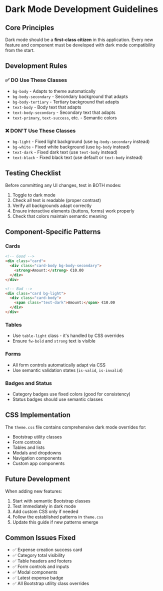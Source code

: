 # Dark Mode Development Guidelines

## Core Principles

Dark mode should be a **first-class citizen** in this application. Every new feature and component must be developed with dark mode compatibility from the start.

## Development Rules

### ✅ DO Use These Classes
- `bg-body` - Adapts to theme automatically
- `bg-body-secondary` - Secondary background that adapts
- `bg-body-tertiary` - Tertiary background that adapts
- `text-body` - Body text that adapts
- `text-body-secondary` - Secondary text that adapts
- `text-primary`, `text-success`, etc. - Semantic colors

### ❌ DON'T Use These Classes
- `bg-light` - Fixed light background (use `bg-body-secondary` instead)
- `bg-white` - Fixed white background (use `bg-body` instead)
- `text-dark` - Fixed dark text (use `text-body` instead)
- `text-black` - Fixed black text (use default or `text-body` instead)

## Testing Checklist

Before committing any UI changes, test in BOTH modes:

1. Toggle to dark mode
2. Check all text is readable (proper contrast)
3. Verify all backgrounds adapt correctly
4. Ensure interactive elements (buttons, forms) work properly
5. Check that colors maintain semantic meaning

## Component-Specific Patterns

### Cards
```html
<!-- Good -->
<div class="card">
  <div class="card-body bg-body-secondary">
    <strong>Amount:</strong> €10.00
  </div>
</div>

<!-- Bad -->
<div class="card bg-light">
  <div class="card-body">
    <span class="text-dark">Amount:</span> €10.00
  </div>
</div>
```

### Tables
- Use `table-light` class - it's handled by CSS overrides
- Ensure `fw-bold` and `strong` text is visible

### Forms
- All form controls automatically adapt via CSS
- Use semantic validation states (`is-valid`, `is-invalid`)

### Badges and Status
- Category badges use fixed colors (good for consistency)
- Status badges should use semantic classes

## CSS Implementation

The `theme.css` file contains comprehensive dark mode overrides for:
- Bootstrap utility classes
- Form controls
- Tables and lists
- Modals and dropdowns
- Navigation components
- Custom app components

## Future Development

When adding new features:
1. Start with semantic Bootstrap classes
2. Test immediately in dark mode
3. Add custom CSS only if needed
4. Follow the established patterns in `theme.css`
5. Update this guide if new patterns emerge

## Common Issues Fixed

- ✅ Expense creation success card
- ✅ Category total visibility
- ✅ Table headers and footers
- ✅ Form controls and inputs
- ✅ Modal components
- ✅ Latest expense badge
- ✅ All Bootstrap utility class overrides

